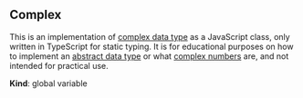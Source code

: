 <a name="Complex"></a>

## Complex
This is an implementation of [complex data
type](https://en.wikipedia.org/wiki/Complex_data_type) as a JavaScript class,
only written in TypeScript for static typing.  It is for educational purposes
on how to implement an [abstract data
type](https://en.wikipedia.org/wiki/Abstract_data_type) or what [complex
numbers](https://en.wikipedia.org/wiki/Complex_number) are, and not intended
for practical use.

**Kind**: global variable  
